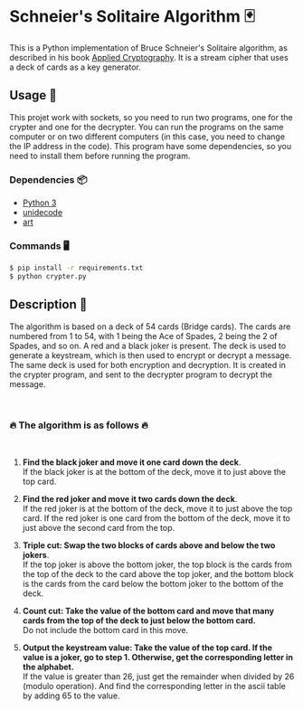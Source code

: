 # Schneier's Solitaire Algorithm 🃏

This is a Python implementation of Bruce Schneier's Solitaire algorithm, as described in his book [Applied Cryptography](https://www.schneier.com/books/applied_cryptography/). It is a stream cipher that uses a deck of cards as a key generator.

## Usage 🚀

This projet work with sockets, so you need to run two programs, one for the crypter and one for the decrypter.
You can run the programs on the same computer or on two different computers (in this case, you need to change the IP address in the code).
This program have some dependencies, so you need to install them before running the program.

### Dependencies 📦

- [Python 3](https://www.python.org/downloads/)
- [unidecode](https://pypi.org/project/Unidecode/)
- [art](https://pypi.org/project/art/)

### Commands 🖥️

```bash
$ pip install -r requirements.txt
$ python crypter.py
```

## Description 📝

The algorithm is based on a deck of 54 cards (Bridge cards). The cards are numbered from 1 to 54, with 1 being the Ace of Spades, 2 being the 2 of Spades, and so on. A red and a black joker is present. The deck is used to generate a keystream, which is then used to encrypt or decrypt a message.
The same deck is used for both encryption and decryption.
It is created in the crypter program, and sent to the decrypter program to decrypt the message.

&nbsp;

### 🔥 **The algorithm is as follows**  🔥
<br>

1. **Find the black joker and move it one card down the deck**. <br/> If the black joker is at the bottom of the deck, move it to just above the top card.

2. **Find the red joker and move it two cards down the deck**. <br/> If the red joker is at the bottom of the deck, move it to just above the top card. If the red joker is one card from the bottom of the deck, move it to just above the second card from the top.

3. **Triple cut: Swap the two blocks of cards above and below the two jokers**. <br/> If the top joker is above the bottom joker, the top block is the cards from the top of the deck to the card above the top joker, and the bottom block is the cards from the card below the bottom joker to the bottom of the deck.

4. **Count cut: Take the value of the bottom card and move that many cards from the top of the deck to just below the bottom card.** <br/> Do not include the bottom card in this move.

5. **Output the keystream value: Take the value of the top card. If the value is a joker, go to step 1. Otherwise, get the corresponding letter in the alphabet.** <br /> If the value is greater than 26, just get the remainder when divided by 26 (modulo operation). And find the corresponding letter in the ascii table by adding 65 to the value.
